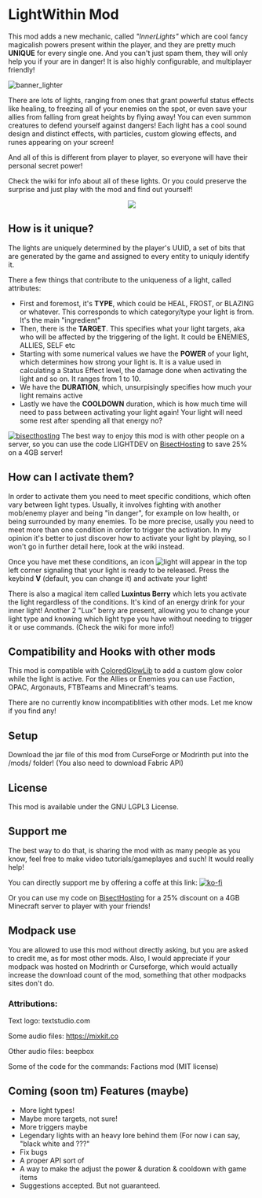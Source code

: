 # LightWithin Mod
This mod adds a new mechanic, called *"InnerLights"* which are cool fancy magicalish powers present within the player, and they are pretty much **UNIQUE** for every single
one. And you can't just spam them, they will only help you if your are in danger! It is also highly configurable, and multiplayer friendly!

![banner_lighter](https://github.com/Emafire003/LightWithin/assets/29462910/95d1a6a7-e89a-4956-a148-b0bc215387e0)

There are lots of lights, ranging from ones that grant powerful status effects like healing, to freezing all of your enemies on the spot, or even save your allies from falling from great heights by flying away! You can even summon creatures to defend yourself against dangers!
Each light has a cool sound design and distinct effects, with particles, custom glowing effects, and runes appearing on your screen!

And all of this is different from player to player, so everyone will have their personal secret power!

Check the wiki for info about all of these lights. Or you could preserve the surprise and just play with the mod and find out yourself!
<p align="center">
  <img src="https://user-images.githubusercontent.com/29462910/171922554-e776af80-241a-4acc-a5f8-1d0b3f26211c.gif" />
</p>

## How is it unique?

The lights are uniquely determined by the player's UUID, a set of bits that are generated by the game and assigned to every entity to uniquly identify it. 

There a few things that contribute to the uniqueness of a light, called attributes: 
- First and foremost, it's **TYPE**, which could be HEAL, FROST, or BLAZING or whatever. This corresponds to which category/type your light is from. It's the main "ingredient"
- Then, there is the **TARGET**. This specifies what your light targets, aka who will be affected by the triggering of the light. It could be ENEMIES, ALLIES, SELF etc
- Starting with some numerical values we have the **POWER** of your light, which determines how strong your light is. It is a value used in calculating a Status Effect level, the damage done when activating the light and so on. It ranges from 1 to 10.
- We have the **DURATION**, which, unsurpisingly specifies how much your light remains active
- Lastly we have the **COOLDOWN** duration, which is how much time will need to pass between activating your light again! Your light will need some rest after spending all that energy no?

[![bisecthosting](https://www.bisecthosting.com/partners/custom-banners/e9bbf36a-be01-4324-b393-dae88a01be66.webp)](https://www.bisecthosting.com/LightDev)
The best way to enjoy this mod is with other people on a server, so you can use the code LIGHTDEV on [BisectHosting](https://www.bisecthosting.com/LightDev) to save 25% on a 4GB server!

## How can I activate them?
In order to activate them you need to meet specific conditions, which often vary between light types. Usually, it involves fighting with another mob/enemy player and being "in danger", for example on low health, or being surrounded by many enemies. To be more precise, usally you need to meet more than one condition in order to trigger the activation. In my opinion it's better to just discover how to activate your light by playing, so I won't go in further detail here, look at the wiki instead.

Once you have met these conditions, an icon ![light](https://github.com/Emafire003/LightWithin/assets/29462910/4453adb1-5c40-4fa6-8a96-94ad8f0d2579) will appear in the top left corner signaling that your light is ready to be released. Press the keybind **V** (default, you can change it) and activate your light!

There is also a magical item called **Luxintus Berry** which lets you activate the light regardless of the conditions. It's kind of an energy drink for your inner light! Another 2 "Lux" berry are present, allowing you to change your light type and knowing which light type you have without needing to trigger it or use commands. (Check the wiki for more info!)

## Compatibility and Hooks with other mods
This mod is compatible with [ColoredGlowLib](https://modrinth.com/mod/coloredglowlib) to add a custom glow color while the light is active.
For the Allies or Enemies you can use Faction, OPAC, Argonauts, FTBTeams and Minecraft's teams.

There are no currently know incompatiblities with other mods. Let me know if you find any!

## Setup
Download the jar file of this mod from CurseForge or Modrinth put into the /mods/ folder! (You also need to download Fabric API) 

## License
This mod is available under the GNU LGPL3 License.

## Support me
The best way to do that, is sharing the mod with as many people as you know, feel free to make video tutorials/gameplayes and such! It would really help!

You can directly support me by offering a coffe at this link:
[![ko-fi](https://ko-fi.com/img/githubbutton_sm.svg)](https://ko-fi.com/S6S88307C)

Or you can use my code on [BisectHosting](https://www.bisecthosting.com/LightDev) for a 25% discount on a 4GB Minecraft server to player with your friends!

## Modpack use
You are allowed to use this mod without directly asking, but you are asked to credit me, as for most other mods. Also, I would appreciate if your modpack was hosted on Modrinth or Curseforge, which would actually increase the download count of the mod, something that other modpacks sites don't do.

### Attributions:
Text logo: textstudio.com

Some audio files: https://mixkit.co

Other audio files: beepbox

Some of the code for the commands: Factions mod (MIT license)

## Coming (soon tm) Features (maybe)
- More light types!
- Maybe more targets, not sure!
- More triggers maybe
- Legendary lights with an heavy lore behind them (For now i can say, "black white and ???"
- Fix bugs
- A proper API sort of
- A way to make the adjust the power & duration & cooldown with game items
- Suggestions accepted. But not guaranteed.

